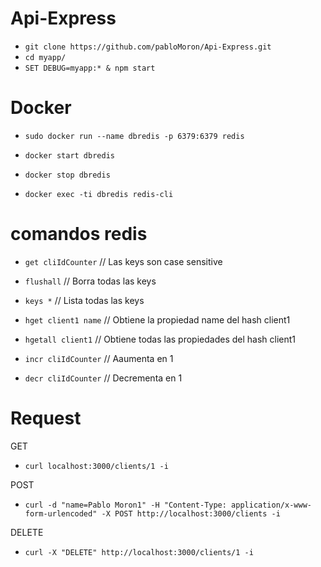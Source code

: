 # Api-Express

- `git clone https://github.com/pabloMoron/Api-Express.git`
- `cd myapp/`
- `SET DEBUG=myapp:* & npm start`

# Docker
- `sudo docker run --name dbredis -p 6379:6379 redis`

- `docker start dbredis`
- `docker stop dbredis`

- `docker exec -ti dbredis redis-cli`

# comandos redis

- `get cliIdCounter` // Las keys son case sensitive

- `flushall` // Borra todas las keys

- `keys *` // Lista todas las keys

- `hget client1 name` // Obtiene la propiedad name del hash client1

- `hgetall client1` // Obtiene todas las propiedades del hash client1

- `incr cliIdCounter` // Aaumenta en 1

- `decr cliIdCounter` // Decrementa en 1

# Request
GET
- `curl localhost:3000/clients/1 -i`

POST
- `curl -d "name=Pablo Moron1" -H "Content-Type: application/x-www-form-urlencoded" -X POST http://localhost:3000/clients -i`

DELETE
- `curl -X "DELETE" http://localhost:3000/clients/1 -i`
